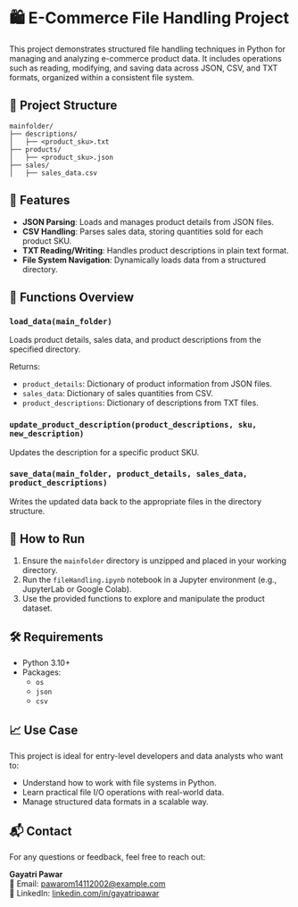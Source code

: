 # 🛍️ E-Commerce File Handling Project

This project demonstrates structured file handling techniques in Python for managing and analyzing e-commerce product data. It includes operations such as reading, modifying, and saving data across JSON, CSV, and TXT formats, organized within a consistent file system.

## 📁 Project Structure

```
mainfolder/
├── descriptions/
│   ├── <product_sku>.txt
├── products/
│   ├── <product_sku>.json
├── sales/
│   ├── sales_data.csv
```

## 📘 Features

- **JSON Parsing**: Loads and manages product details from JSON files.
- **CSV Handling**: Parses sales data, storing quantities sold for each product SKU.
- **TXT Reading/Writing**: Handles product descriptions in plain text format.
- **File System Navigation**: Dynamically loads data from a structured directory.

## 🔧 Functions Overview

### `load_data(main_folder)`
Loads product details, sales data, and product descriptions from the specified directory.

Returns:
- `product_details`: Dictionary of product information from JSON files.
- `sales_data`: Dictionary of sales quantities from CSV.
- `product_descriptions`: Dictionary of descriptions from TXT files.

### `update_product_description(product_descriptions, sku, new_description)`
Updates the description for a specific product SKU.

### `save_data(main_folder, product_details, sales_data, product_descriptions)`
Writes the updated data back to the appropriate files in the directory structure.

## 🧪 How to Run

1. Ensure the `mainfolder` directory is unzipped and placed in your working directory.
2. Run the `fileHandling.ipynb` notebook in a Jupyter environment (e.g., JupyterLab or Google Colab).
3. Use the provided functions to explore and manipulate the product dataset.

## 🛠️ Requirements

- Python 3.10+
- Packages:
  - `os`
  - `json`
  - `csv`

## 📈 Use Case

This project is ideal for entry-level developers and data analysts who want to:
- Understand how to work with file systems in Python.
- Learn practical file I/O operations with real-world data.
- Manage structured data formats in a scalable way.

## 📬 Contact

For any questions or feedback, feel free to reach out:

**Gayatri Pawar**  
📧 Email: pawarom14112002@example.com  
💼 LinkedIn: [linkedin.com/in/gayatripawar](https://linkedin.com/in/pawarom14)

